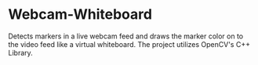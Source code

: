 # Webcam-Whiteboard
Detects markers in a live webcam feed and draws the marker color on to the video feed like a virtual whiteboard. The project utilizes OpenCV's C++ Library.
